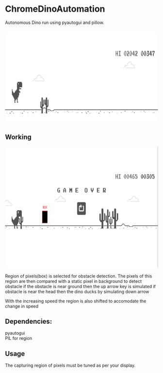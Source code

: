 # ChromeDinoAutomation
Autonomous Dino run using pyautogui and pillow.
###
<img src="https://github.com/kanish51/ChromeDinoAutomation/blob/master/playing.gif" width="800" height="300"/>

## Working
<img src="https://github.com/kanish51/ChromeDinoAutomation/blob/master/working.jpg" width="800" height="400"/>

Region of pixels(box) is selected for obstacle detection.
The pixels of this region are then compared with a static pixel in background to detect obstacle
if the obstacle is near ground then the up arrow key is simulated
if obstacle is near the head then the dino ducks by simulating down arrow

With the increasing speed the region is also shifted to accomodate the change in speed

## Dependencies:
pyautogui  
PIL for region

## Usage  
The capturing region of pixels must be tuned as per your display.
